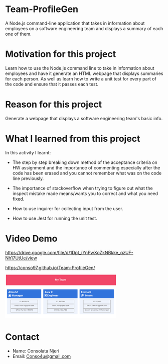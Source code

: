 # Team-ProfileGen
A Node.js command-line application that takes in information about employees on a software engineering team and displays a summary of each one of them.

# Motivation for this project

Learn how to use the Node.js command line to take in information about employees and have it generate an HTML webpage that displays summaries for each person. As well as learn how to write a unit test for every part of the code and ensure that it passes each test.

# Reason for this project 

Generate a webpage that displays a software engineering team's basic info.

# What I learned from this project 

In this activity I learnt:

* The step by step breaking down method of the acceptance criteria on HW assignment and the importance of commenting especially after the code has been erased and you cannot remember what was on the code line previously.

* The importance of stackoverflow when trying to figure out what the inspect mistake made means/wants you to correct and what you need fixed. 

* How to use inquirer for collecting input from the user. 

* How to use Jest for running the unit test. 

# Video Demo 
https://drive.google.com/file/d/1Dpt_iYnPwXoZkNBkke_qzUF-Nh17UtUe/view

https://conso97.github.io/Team-ProfileGen/

<img id="styledImage"
    src="Team-Website.jpg" width="70%" height="70%"
alt="Team-ProfileGen"
/>

# Contact 

* Name: Consolata Njeri
* Email: Conso4u@gmail.com
